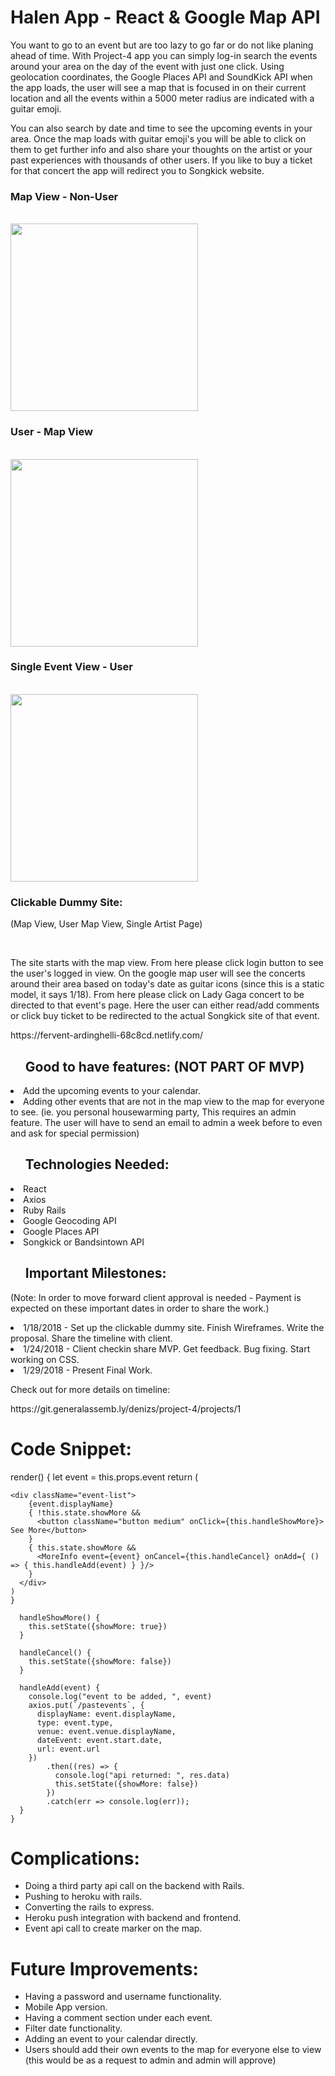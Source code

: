 
<h1>Halen App - React &amp; Google Map API</h1>


<p>
You want to go to an event but are too lazy to go far or do not like planing ahead of time. With Project-4 app you can simply log-in search the events around your area on the day of the event with just one click. Using geolocation coordinates, the Google Places API and SoundKick API when the app loads, the user will see a map that is focused in on their current location and all the events within a 5000 meter radius are indicated with a guitar emoji. 

You can also search by date and time to see the upcoming events in your area. Once the map loads with guitar emoji's you will be able to click on them to get further info and also share your thoughts on the artist or your past experiences with thousands of other users. If you like to buy a ticket for that concert the app will redirect you to Songkick website. 
</p>
<div>
    <p>  <h3> Map View - Non-User </h3><br>
        <img src="../master/wireframes/map_view.png" width="300"/>
    </p>
    <p> <h3> User - Map View </h3> <br>
      <img src="../master/wireframes/user_mapview.png" width="300"/>
    </p>
    <p> <h3>Single Event View - User</h3> <br>
      <img src="../master/wireframes/single_viewuser.png" width="300"/>
    </p>

</div>

<h3>Clickable Dummy Site: </h3> 
<p>(Map View, User Map View, Single Artist Page)</p> <br>
<p>The site starts with the map view. From here please click login button to see the user's logged in view. On the google map user will see the concerts around their area based on today's date as guitar icons (since this is a static model, it says 1/18). From here please click on Lady Gaga concert to be directed to that event's page. Here the user can either read/add comments or click buy ticket to be redirected to the actual Songkick site of that event.</p>
https://fervent-ardinghelli-68c8cd.netlify.com/

<ul><h2>Good to have features: (NOT PART OF MVP)</h2></ul>
<li>Add the upcoming events to your calendar.</li>
<li>Adding other events that are not in the map view to the map for everyone to see. (ie. you personal housewarming party, This requires an admin feature. The user will have to send an email to admin a week before to even and ask for special permission)</li>


<ul><h2> Technologies Needed: </h2></ul>

<li>React</li> 
<li> Axios </li>
<li> Ruby Rails </li>
<li> Google Geocoding API</li>
<li> Google Places API</li>
<li> Songkick or Bandsintown API</li>



<ul><h2> Important Milestones: </h2></ul>
<p>(Note: In order to move forward client approval is needed - Payment is expected on these important dates in order to share the work.)</p>
<li>1/18/2018 - Set up the clickable dummy site. Finish Wireframes. Write the proposal. Share the timeline with client. </li>
<li>1/24/2018 - Client checkin share MVP. Get feedback. Bug fixing. Start working on CSS.</li>
<li>1/29/2018 - Present Final Work.</li>


<p> Check out for more details on timeline:</p> 
https://git.generalassemb.ly/denizs/project-4/projects/1


<h1> Code Snippet: </h1>
<p>
render() {
    let event = this.props.event
    return (

    <div className="event-list">
        {event.displayName}
        { !this.state.showMore &&
          <button className="button medium" onClick={this.handleShowMore}> See More</button>
        }
        { this.state.showMore &&
          <MoreInfo event={event} onCancel={this.handleCancel} onAdd={ () => { this.handleAdd(event) } }/>
        }
      </div>
    )
    }

      handleShowMore() {
        this.setState({showMore: true})
      }

      handleCancel() {
        this.setState({showMore: false})
      }

      handleAdd(event) {
        console.log("event to be added, ", event)
        axios.put(`/pastevents`, {
          displayName: event.displayName,
          type: event.type,
          venue: event.venue.displayName,
          dateEvent: event.start.date,
          url: event.url
        })
            .then((res) => {
              console.log("api returned: ", res.data)
              this.setState({showMore: false})
            })
            .catch(err => console.log(err));
      }
    }
</p>

<h1>Complications:</h1>
<ul>
<li>Doing a third party api call on the backend with Rails. </li>
<li>Pushing to heroku with rails.</li>
<li>Converting the rails to express.</li>
<li>Heroku push integration with backend and frontend.</li>
<li>Event api call to create marker on the map.</li>
</ul>

<h1>Future Improvements:</h1>
<ul>
<li>Having a password and username functionality. </li>
<li>Mobile App version.</li>
<li>Having a comment section under each event.</li>
<li>Filter date functionality.</li>
<li>Adding an event to your calendar directly.</li>
<li>Users should add their own events to the map for everyone else to view (this would be as a request to admin and admin will approve)</li>
</ul>

